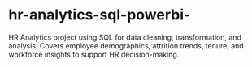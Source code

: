 # hr-analytics-sql-powerbi-
HR Analytics project using SQL for data cleaning, transformation, and analysis. Covers employee demographics, attrition trends, tenure, and workforce insights to support HR decision-making.
